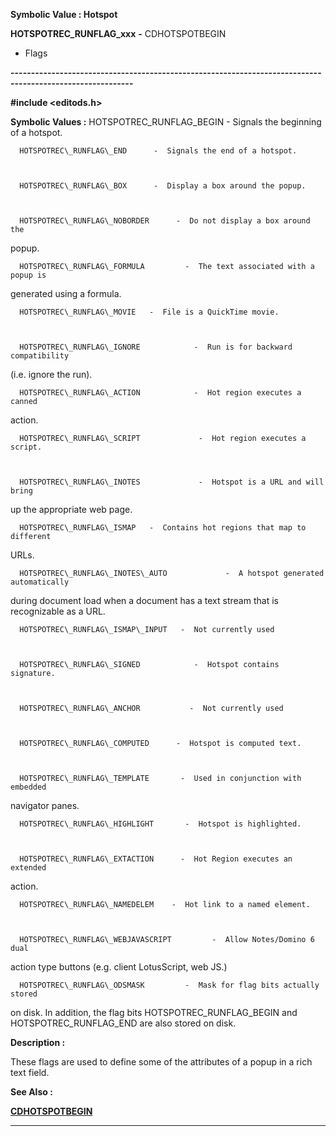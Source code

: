 




<!--
 /\* Font Definitions \*/
 @font-face
 {font-family:"Tms Rmn";
 panose-1:2 2 6 3 4 5 5 2 3 4;}
@font-face
 {font-family:Helv;
 panose-1:2 11 6 4 2 2 2 3 2 4;}
@font-face
 {font-family:"Cambria Math";
 panose-1:2 4 5 3 5 4 6 3 2 4;}
 /\* Style Definitions \*/
 p.MsoNormal, li.MsoNormal, div.MsoNormal
 {margin-top:0cm;
 margin-right:0cm;
 margin-bottom:8.0pt;
 margin-left:0cm;
 line-height:107%;
 font-size:11.0pt;
 font-family:"Calibri",sans-serif;}
.MsoChpDefault
 {font-size:11.0pt;}
.MsoPapDefault
 {margin-bottom:8.0pt;
 line-height:107%;}
 /\* Page Definitions \*/
 @page WordSection1
 {size:612.0pt 792.0pt;
 margin:72.0pt 72.0pt 72.0pt 72.0pt;}
div.WordSection1
 {page:WordSection1;}
-->




 


**Symbolic Value : Hotspot**



**HOTSPOTREC\_RUNFLAG\_xxx** **-** CDHOTSPOTBEGIN
- Flags


**----------------------------------------------------------------------------------------------------------**



**#include <editods.h>**


 **Symbolic Values :**      HOTSPOTREC\_RUNFLAG\_BEGIN   -  Signals the beginning of a
hotspot.  

  

      HOTSPOTREC\_RUNFLAG\_END      -  Signals the end of a hotspot.  

  

      HOTSPOTREC\_RUNFLAG\_BOX      -  Display a box around the popup.  

  

      HOTSPOTREC\_RUNFLAG\_NOBORDER      -  Do not display a box around the
popup.  

  

      HOTSPOTREC\_RUNFLAG\_FORMULA         -  The text associated with a popup is
generated using a formula.  

  

      HOTSPOTREC\_RUNFLAG\_MOVIE   -  File is a QuickTime movie.  

  

      HOTSPOTREC\_RUNFLAG\_IGNORE            -  Run is for backward compatibility
(i.e. ignore the run).  

  

      HOTSPOTREC\_RUNFLAG\_ACTION            -  Hot region executes a canned
action.  

  

      HOTSPOTREC\_RUNFLAG\_SCRIPT             -  Hot region executes a script.  

  

      HOTSPOTREC\_RUNFLAG\_INOTES             -  Hotspot is a URL and will bring
up the appropriate web page.  

  

      HOTSPOTREC\_RUNFLAG\_ISMAP   -  Contains hot regions that map to different
URLs.  

  

      HOTSPOTREC\_RUNFLAG\_INOTES\_AUTO             -  A hotspot generated automatically
during document load when a document has a text stream that is recognizable as
a URL.  

  

      HOTSPOTREC\_RUNFLAG\_ISMAP\_INPUT   -  Not currently used  

  

      HOTSPOTREC\_RUNFLAG\_SIGNED            -  Hotspot contains signature.  

  

      HOTSPOTREC\_RUNFLAG\_ANCHOR           -  Not currently used  

  

      HOTSPOTREC\_RUNFLAG\_COMPUTED      -  Hotspot is computed text.  

  

      HOTSPOTREC\_RUNFLAG\_TEMPLATE       -  Used in conjunction with embedded
navigator panes.  

  

      HOTSPOTREC\_RUNFLAG\_HIGHLIGHT       -  Hotspot is highlighted.  

  

      HOTSPOTREC\_RUNFLAG\_EXTACTION      -  Hot Region executes an extended
action.  

  

      HOTSPOTREC\_RUNFLAG\_NAMEDELEM    -  Hot link to a named element.  

  

      HOTSPOTREC\_RUNFLAG\_WEBJAVASCRIPT         -  Allow Notes/Domino 6 dual
action type buttons (e.g. client LotusScript, web JS.)  

  

      HOTSPOTREC\_RUNFLAG\_ODSMASK         -  Mask for flag bits actually stored
on disk. In addition, the flag bits HOTSPOTREC\_RUNFLAG\_BEGIN and
HOTSPOTREC\_RUNFLAG\_END are also stored on disk.  

  




**Description :**



These flags
are used to define some of the attributes of a popup in a rich text field.


 **See Also :**


**[CDHOTSPOTBEGIN](CDHOTSPOTBEGIN.md)**



----------------------------------------------------------------------------------------------------------


 





